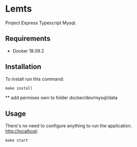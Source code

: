 Lemts
========================

Project Express Typescript Mysql.

Requirements
------------

* Docker 18.09.2

Installation
------------

To install run this command:

```makefile
make install
```

** add permises own to folder
docker/dev/mysql/data

Usage
-----

There's no need to configure anything to run the application. <http://localhost>:

```makefile
make start
```
